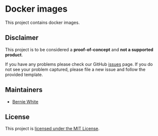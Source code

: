 # Docker images

This project contains docker images.

## Disclaimer

This project is to be considered a **proof-of-concept** and **not a supported product**.

If you have any problems please check our GitHub [issues](https://github.com/BernieWhite/images/issues) page. If you do not see your problem captured, please file a new issue and follow the provided template.

## Maintainers

- [Bernie White](https://github.com/BernieWhite)

## License

This project is [licensed under the MIT License](LICENSE).
